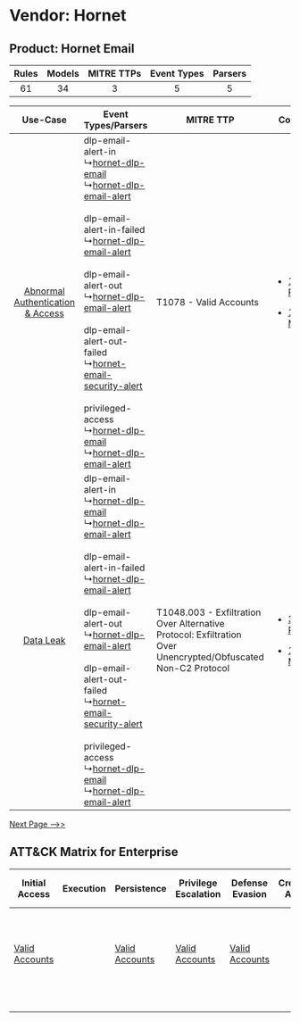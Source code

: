 Vendor: Hornet
==============
Product: Hornet Email
---------------------
| Rules | Models | MITRE TTPs | Event Types | Parsers |
|:-----:|:------:|:----------:|:-----------:|:-------:|
|  61   |   34   |     3      |      5      |    5    |

|    Use-Case    | Event Types/Parsers    | MITRE TTP    | Content    |
|:----:| ---- | ---- | ---- |
| [Abnormal Authentication & Access](../../../UseCases/uc_abnormal_authentication_&_access.md) |  dlp-email-alert-in<br> ↳[hornet-dlp-email](Ps/pC_hornetdlpemail.md)<br> ↳[hornet-dlp-email-alert](Ps/pC_hornetdlpemailalert.md)<br><br> dlp-email-alert-in-failed<br> ↳[hornet-dlp-email-alert](Ps/pC_hornetdlpemailalert.md)<br><br> dlp-email-alert-out<br> ↳[hornet-dlp-email-alert](Ps/pC_hornetdlpemailalert.md)<br><br> dlp-email-alert-out-failed<br> ↳[hornet-email-security-alert](Ps/pC_hornetemailsecurityalert.md)<br><br> privileged-access<br> ↳[hornet-dlp-email](Ps/pC_hornetdlpemail.md)<br> ↳[hornet-dlp-email-alert](Ps/pC_hornetdlpemailalert.md)<br> | T1078 - Valid Accounts<br>    | [<ul><li>1 Rules</li></ul><ul><li>1 Models</li></ul>](RM/r_m_hornet_hornet_email_Abnormal_Authentication_&_Access.md) |
|    [Data Leak](../../../UseCases/uc_data_leak.md)    |  dlp-email-alert-in<br> ↳[hornet-dlp-email](Ps/pC_hornetdlpemail.md)<br> ↳[hornet-dlp-email-alert](Ps/pC_hornetdlpemailalert.md)<br><br> dlp-email-alert-in-failed<br> ↳[hornet-dlp-email-alert](Ps/pC_hornetdlpemailalert.md)<br><br> dlp-email-alert-out<br> ↳[hornet-dlp-email-alert](Ps/pC_hornetdlpemailalert.md)<br><br> dlp-email-alert-out-failed<br> ↳[hornet-email-security-alert](Ps/pC_hornetemailsecurityalert.md)<br><br> privileged-access<br> ↳[hornet-dlp-email](Ps/pC_hornetdlpemail.md)<br> ↳[hornet-dlp-email-alert](Ps/pC_hornetdlpemailalert.md)<br> | T1048.003 - Exfiltration Over Alternative Protocol: Exfiltration Over Unencrypted/Obfuscated Non-C2 Protocol<br> | [<ul><li>39 Rules</li></ul><ul><li>19 Models</li></ul>](RM/r_m_hornet_hornet_email_Data_Leak.md)    |
[Next Page -->>](2_ds_hornet_hornet_email.md)

ATT&CK Matrix for Enterprise
----------------------------
| Initial Access                                                      | Execution | Persistence                                                         | Privilege Escalation                                                | Defense Evasion                                                     | Credential Access | Discovery | Lateral Movement | Collection | Command and Control | Exfiltration                                                                                                                                                                                                                                         | Impact |
| ------------------------------------------------------------------- | --------- | ------------------------------------------------------------------- | ------------------------------------------------------------------- | ------------------------------------------------------------------- | ----------------- | --------- | ---------------- | ---------- | ------------------- | ---------------------------------------------------------------------------------------------------------------------------------------------------------------------------------------------------------------------------------------------------- | ------ |
| [Valid Accounts](https://attack.mitre.org/techniques/T1078)<br><br> |           | [Valid Accounts](https://attack.mitre.org/techniques/T1078)<br><br> | [Valid Accounts](https://attack.mitre.org/techniques/T1078)<br><br> | [Valid Accounts](https://attack.mitre.org/techniques/T1078)<br><br> |                   |           |                  |            |                     | [Exfiltration Over Alternative Protocol](https://attack.mitre.org/techniques/T1048)<br><br>[Exfiltration Over Alternative Protocol: Exfiltration Over Unencrypted/Obfuscated Non-C2 Protocol](https://attack.mitre.org/techniques/T1048/003)<br><br> |        |